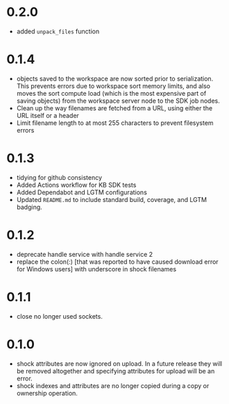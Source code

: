 # 0.2.0
- added `unpack_files` function

# 0.1.4
- objects saved to the workspace are now sorted prior to serialization. This prevents errors due
  to workspace sort memory limits, and also moves the sort compute load (which is the most
  expensive part of saving objects) from the workspace server node to the SDK job nodes.
- Clean up the way filenames are fetched from a URL, using either the URL itself or a header
- Limit filename length to at most 255 characters to prevent filesystem errors

# 0.1.3
- tidying for github consistency
- Added Actions workflow for KB SDK tests
- Added Dependabot and LGTM configurations
- Updated `README.md` to include standard build, coverage, and LGTM badging.

# 0.1.2
- deprecate handle service with handle service 2
- replace the colon(:) [that was reported to have caused download error for Windows users] with
  underscore in shock filenames

# 0.1.1
- close no longer used sockets.

# 0.1.0
- shock attributes are now ignored on upload. In a future release they will be removed altogether
  and specifying attributes for upload will be an error.
- shock indexes and attributes are no longer copied during a copy or ownership operation.
